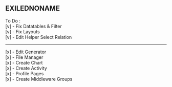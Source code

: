 ## EXILEDNONAME

To Do : <br>
[v] - Fix Datatables & Filter <br>
[v] - Fix Layouts <br>
[v] - Edit Helper Select Relation

<hr>

[x] - Edit Generator <br>
[x] - File Manager <br>
[x] - Create Chart <br>
[x] - Create Activity <br>
[x] - Profile Pages <br>
[x] - Create Middleware Groups

